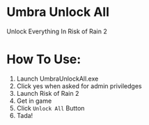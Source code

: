 # Umbra Unlock All
Unlock Everything In Risk of Rain 2

# How To Use:
1) Launch UmbraUnlockAll.exe
2) Click yes when asked for admin priviledges
3) Launch Risk of Rain 2
4) Get in game
5) Click `Unlock All` Button
6) Tada!

